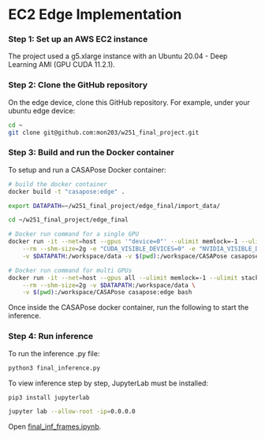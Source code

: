 # EC2 Edge Implementation

### Step 1: Set up an AWS EC2 instance

The project used a g5.xlarge instance with an Ubuntu 20.04 - Deep Learning AMI (GPU CUDA 11.2.1).

### Step 2: Clone the GitHub repository

On the edge device, clone this GitHub repository. For example, under your ubuntu edge device:

```bash
cd ~
git clone git@github.com:mon203/w251_final_project.git
```

### Step 3: Build and run the Docker container

To setup and run a CASAPose Docker container:

```bash
# build the docker container
docker build -t "casapose:edge" .

export DATAPATH=~/w251_final_project/edge_final/import_data/

cd ~/w251_final_project/edge_final

# Docker run command for a single GPU
docker run -it --net=host --gpus '"device=0"' --ulimit memlock=-1 --ulimit stack=67108864 \
    --rm --shm-size=2g -e "CUDA_VISIBLE_DEVICES=0" -e "NVIDIA_VISIBLE_DEVICES=0" \
    -v $DATAPATH:/workspace/data -v $(pwd):/workspace/CASAPose casapose:edge bash

# Docker run command for multi GPUs
docker run -it --net=host --gpus all --ulimit memlock=-1 --ulimit stack=67108864 \
    --rm --shm-size=2g -v $DATAPATH:/workspace/data \
    -v $(pwd):/workspace/CASAPose casapose:edge bash
```

Once inside the CASAPose docker container, run the following to start the inference.

### Step 4: Run inference

To run the inference .py file:
```bash
python3 final_inference.py
```

To view inference step by step, JupyterLab must be installed:
```bash
pip3 install jupyterlab

jupyter lab --allow-root -ip=0.0.0.0
```

Open [final_inf_frames.ipynb](final_inf_frames.ipynb).
